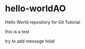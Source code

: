 # hello-worldAO
Hello World repository for Git Tutorial




this is a test


try to add message
hola!
